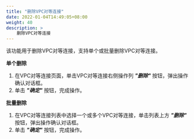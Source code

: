 ```yaml
---
title: "删除VPC对等连接"
date: 2022-01-04T14:49:05+08:00
weight: 40
description: >
    删除VPC对等连接
---
```


该功能用于删除VPC对等连接，支持单个或批量删除VPC对等连接。


**单个删除**

1. 在VPC对等连接页面，单击VPC对等连接右侧操作列 **_"删除"_** 按钮，弹出操作确认对话框。
2. 单击 **_"确定"_** 按钮，完成操作。

**批量删除**

1. 在VPC对等连接列表中选择一个或多个VPC对等连接，单击列表上方 **_"删除"_** 按钮，弹出操作确认对话框。
2. 单击 **_"确定"_** 按钮，完成操作。
